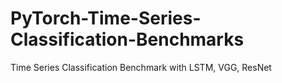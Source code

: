 # PyTorch-Time-Series-Classification-Benchmarks
Time Series Classification Benchmark with LSTM, VGG, ResNet
